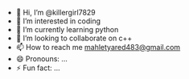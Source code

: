- 👋 Hi, I’m @killergirl7829
- 👀 I’m interested in coding
- 🌱 I’m currently learning python 
- 💞️ I’m looking to collaborate on c++
- 📫 How to reach me mahletyared483@gmail.com
- 😄 Pronouns: ...
- ⚡ Fun fact: ...

<!---
killergirl7829/killergirl7829 is a ✨ special ✨ repository because its `README.md` (this file) appears on your GitHub profile.
You can click the Preview link to take a look at your changes.
--->
